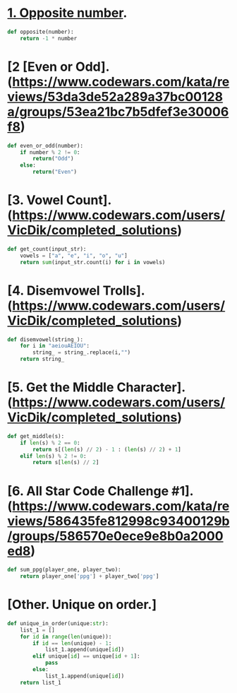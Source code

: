 # [1. Opposite number](https://www.codewars.com/kata/reviews/56deebdf6a5c28baa900003b/groups/56ef47f804b6a49d7100190f).
```python
def opposite(number):
    return -1 * number
```

# [2 [Even or Odd].(https://www.codewars.com/kata/reviews/53da3de52a289a37bc00128a/groups/53ea21bc7b5dfef3e30006f8)
```python
def even_or_odd(number):
    if number % 2 != 0:
        return("Odd")
    else:
        return("Even")
```

# [3. Vowel Count].(https://www.codewars.com/users/VicDik/completed_solutions)

```python
def get_count(input_str):
    vowels = ["a", "e", "i", "o", "u"]
    return sum(input_str.count(i) for i in vowels)
```

# [4. Disemvowel Trolls].(https://www.codewars.com/users/VicDik/completed_solutions)

```python
def disemvowel(string_):
    for i in "aeiouAEIOU":
        string_ = string_.replace(i,"")
    return string_
```
# [5. Get the Middle Character].(https://www.codewars.com/users/VicDik/completed_solutions)

```python
def get_middle(s):
    if len(s) % 2 == 0:
        return s[(len(s) // 2) - 1 : (len(s) // 2) + 1]
    elif len(s) % 2 != 0:
        return s[len(s) // 2]
```

# [6. All Star Code Challenge #1].(https://www.codewars.com/kata/reviews/586435fe812998c93400129b/groups/586570e0ece9e8b0a2000ed8)

```python
def sum_ppg(player_one, player_two):
    return player_one['ppg'] + player_two['ppg']
```

# [Other. Unique on order.] 
```python
def unique_in_order(unique:str):
    list_1 = []
    for id in range(len(unique)):
        if id == len(unique) - 1:
            list_1.append(unique[id])
        elif unique[id] == unique[id + 1]:
            pass
        else:
            list_1.append(unique[id])
    return list_1
 ```
